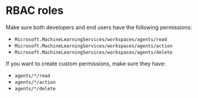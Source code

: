 # RBAC roles

Make sure both developers and end users have the following permissions: 

* `Microsoft.MachineLearningServices/workspaces/agents/read `
* `Microsoft.MachineLearningServices/workspaces/agents/action `
* `Microsoft.MachineLearningServices/workspaces/agents/delete `

If you want to create custom permissions, make sure they have: 

* `agents/*/read` 
* `agents/*/action` 
* `agents/*/delete` 